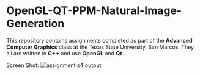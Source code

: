 # OpenGL-QT-PPM-Natural-Image-Generation

This repository contains assignments completed as part of the **Advanced Computer Graphics** class at the Texas State University, San Marcos.
They all are written in **C++** and use **OpenGL** and **Qt**.

Screen Shot:
![assignment s4 output](https://user-images.githubusercontent.com/26471348/36938204-e9126ce2-1ee3-11e8-8b94-0afa8c71741a.png)
